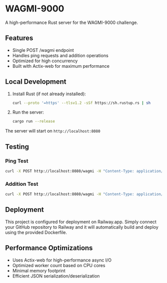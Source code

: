 # WAGMI-9000

A high-performance Rust server for the WAGMI-9000 challenge.

## Features

- Single POST /wagmi endpoint
- Handles ping requests and addition operations
- Optimized for high concurrency
- Built with Actix-web for maximum performance

## Local Development

1. Install Rust (if not already installed):

   ```bash
   curl --proto '=https' --tlsv1.2 -sSf https://sh.rustup.rs | sh
   ```

2. Run the server:

   ```bash
   cargo run --release
   ```

The server will start on `http://localhost:8080`

## Testing

### Ping Test

```bash
curl -X POST http://localhost:8080/wagmi -H "Content-Type: application/json" -d "{}"
```

### Addition Test

```bash
curl -X POST http://localhost:8080/wagmi -H "Content-Type: application/json" -d '{"a": 40, "b": 55}'
```

## Deployment

This project is configured for deployment on Railway.app. Simply connect your GitHub repository to Railway and it will automatically build and deploy using the provided Dockerfile.

## Performance Optimizations

- Uses Actix-web for high-performance async I/O
- Optimized worker count based on CPU cores
- Minimal memory footprint
- Efficient JSON serialization/deserialization
